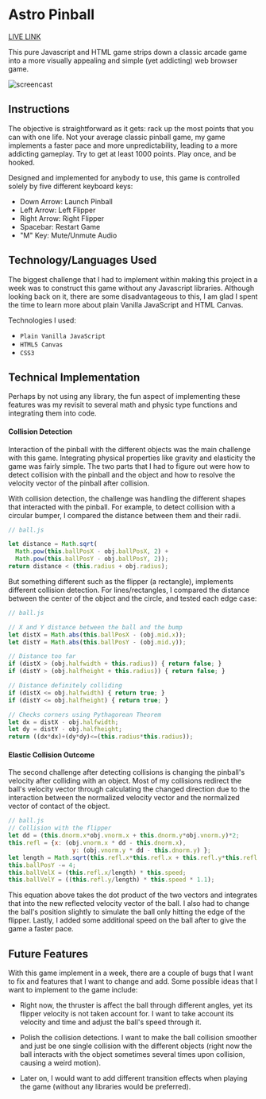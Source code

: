 # Astro Pinball

[LIVE LINK](https://seanperfecto.github.io/Astro-Pinball/)

This pure Javascript and HTML game strips down a classic arcade game into a more visually appealing and simple (yet addicting) web browser game.

![screencast](http://res.cloudinary.com/dqr2mejhc/image/upload/c_scale,w_671/v1497831590/astro_x2pxnq.png)

## Instructions

The objective is straightforward as it gets: rack up the most points that you can with one life. Not your average classic pinball game, my game implements a faster pace and more unpredictability, leading to a more addicting gameplay. Try to get at least 1000 points. Play once, and be hooked.

Designed and implemented for anybody to use, this game is controlled solely by five different keyboard keys:

- Down Arrow: Launch Pinball
- Left Arrow: Left Flipper
- Right Arrow: Right Flipper
- Spacebar: Restart Game
- "M" Key: Mute/Unmute Audio

## Technology/Languages Used

The biggest challenge that I had to implement within making this project in a week was to construct this game without any Javascript libraries. Although looking back on it, there are some disadvantageous to this, I am glad I spent the time to learn more about plain Vanilla JavaScript and HTML Canvas.

Technologies I used:
- `Plain Vanilla JavaScript`
- `HTML5 Canvas`
- `CSS3`

## Technical Implementation

Perhaps by not using any library, the fun aspect of implementing these features was my revisit to several math and physic type functions and integrating them into code.

#### Collision Detection

Interaction of the pinball with the different objects was the main challenge with this game. Integrating physical properties like gravity and elasticity the game was fairly simple. The two parts that I had to figure out were how to detect collision with the pinball and the object and how to resolve the velocity vector of the pinball after collision.

With collision detection, the challenge was handling the different shapes that interacted with the pinball. For example, to detect collision with a circular bumper, I compared the distance between them and their radii.

```javascript
// ball.js

let distance = Math.sqrt(
  Math.pow(this.ballPosX - obj.ballPosX, 2) +
  Math.pow(this.ballPosY - obj.ballPosY, 2));
return distance < (this.radius + obj.radius);
```
But something different such as the flipper (a rectangle), implements different collision detection. For lines/rectangles, I compared the distance between the center of the object and the circle, and tested each edge case:

```javascript
// ball.js

// X and Y distance between the ball and the bump
let distX = Math.abs(this.ballPosX - (obj.mid.x));
let distY = Math.abs(this.ballPosY - (obj.mid.y));

// Distance too far
if (distX > (obj.halfwidth + this.radius)) { return false; }
if (distY > (obj.halfheight + this.radius)) { return false; }

// Distance definitely colliding
if (distX <= obj.halfwidth) { return true; }
if (distY <= obj.halfheight) { return true; }

// Checks corners using Pythagorean Theorem
let dx = distX - obj.halfwidth;
let dy = distY - obj.halfheight;
return ((dx*dx)+(dy*dy)<=(this.radius*this.radius));
```

#### Elastic Collision Outcome

The second challenge after detecting collisions is changing the pinball's velocity after colliding with an object. Most of my collisions redirect the ball's velocity vector through calculating the changed direction due to the interaction between the normalized velocity vector and the normalized vector of contact of the object.

```javascript
// ball.js
// Collision with the flipper
let dd = (this.dnorm.x*obj.vnorm.x + this.dnorm.y*obj.vnorm.y)*2;
this.refl = {x: (obj.vnorm.x * dd - this.dnorm.x),
                  y: (obj.vnorm.y * dd - this.dnorm.y) };
let length = Math.sqrt(this.refl.x*this.refl.x + this.refl.y*this.refl.y);
this.ballPosY -= 4;
this.ballVelX = (this.refl.x/length) * this.speed;
this.ballVelY = ((this.refl.y/length) * this.speed * 1.1);

```
This equation above takes the dot product of the two vectors and integrates that into the new reflected velocity vector of the ball. I also had to change the ball's position slightly to simulate the ball only hitting the edge of the flipper. Lastly, I added some additional speed on the ball after to give the game a faster pace.

## Future Features

With this game implement in a week, there are a couple of bugs that I want to fix and features that I want to change and add. Some possible ideas that I want to implement to the game include:

- Right now, the thruster is affect the ball through different angles, yet its flipper velocity is not taken account for. I want to take account its velocity and time and adjust the ball's speed through it.

- Polish the collision detections. I want to make the ball collision smoother and just be one single collision with the different objects (right now the ball interacts with the object sometimes several times upon collision, causing a weird motion).

- Later on, I would want to add different transition effects when playing the game (without any libraries would be preferred).
